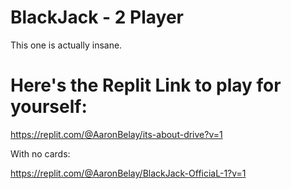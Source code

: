 # BlackJack - 2 Player
This one is actually insane.


# Here's the Replit Link to play for yourself:

https://replit.com/@AaronBelay/its-about-drive?v=1

With no cards:

https://replit.com/@AaronBelay/BlackJack-OfficiaL-1?v=1

